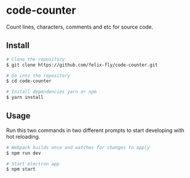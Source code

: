 # code-counter
Count lines, characters, comments and etc for source code.


## Install
``` bash
# Clone the repository
$ git clone https://github.com/felix-fly/code-counter.git

# Go into the repository
$ cd code-counter

# Install dependencies yarn or npm
$ yarn install
```

## Usage
Run this two commands in two different prompts to start developing with hot reloading.
``` bash
# Webpack builds once and watches for changes to apply
$ npm run dev

# Start electron app
$ npm start
```


